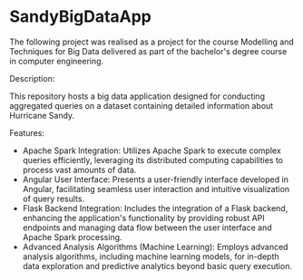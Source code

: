 # SandyBigDataApp

The following project was realised as a project for the course Modelling and Techniques for Big Data delivered as part of the bachelor's degree course in computer engineering.

Description:

This repository hosts a big data application designed for conducting aggregated queries on a dataset containing detailed information about Hurricane Sandy.

Features:
- Apache Spark Integration: Utilizes Apache Spark to execute complex queries efficiently, leveraging its distributed computing capabilities to process vast amounts of data.
- Angular User Interface: Presents a user-friendly interface developed in Angular, facilitating seamless user interaction and intuitive visualization of query results.
- Flask Backend Integration: Includes the integration of a Flask backend, enhancing the application's functionality by providing robust API endpoints and managing data flow between the user interface and Apache Spark processing.
- Advanced Analysis Algorithms (Machine Learning): Employs advanced analysis algorithms, including machine learning models, for in-depth data exploration and predictive analytics beyond basic query execution. 
